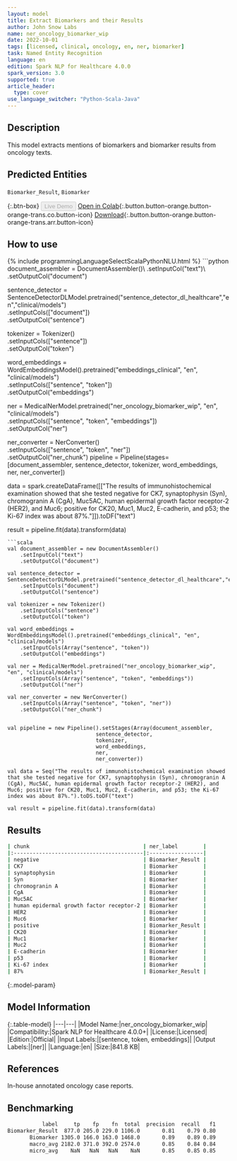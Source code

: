 ```yaml
---
layout: model
title: Extract Biomarkers and their Results
author: John Snow Labs
name: ner_oncology_biomarker_wip
date: 2022-10-01
tags: [licensed, clinical, oncology, en, ner, biomarker]
task: Named Entity Recognition
language: en
edition: Spark NLP for Healthcare 4.0.0
spark_version: 3.0
supported: true
article_header:
  type: cover
use_language_switcher: "Python-Scala-Java"
---
```


## Description

This model extracts mentions of biomarkers and biomarker results from oncology texts.

## Predicted Entities

`Biomarker_Result`, `Biomarker`

{:.btn-box}
<button class="button button-orange" disabled>Live Demo</button>
[Open in Colab](https://colab.research.google.com/github/JohnSnowLabs/spark-nlp-workshop/blob/master/tutorials/Certification_Trainings/Healthcare/27.Oncology_Model.ipynb){:.button.button-orange.button-orange-trans.co.button-icon}
[Download](https://s3.amazonaws.com/auxdata.johnsnowlabs.com/clinical/models/ner_oncology_biomarker_wip_en_4.0.0_3.0_1664584581032.zip){:.button.button-orange.button-orange-trans.arr.button-icon}

## How to use



<div class="tabs-box" markdown="1">
{% include programmingLanguageSelectScalaPythonNLU.html %}
```python
document_assembler = DocumentAssembler()\
    .setInputCol("text")\
    .setOutputCol("document")

sentence_detector = SentenceDetectorDLModel.pretrained("sentence_detector_dl_healthcare","en","clinical/models")\
    .setInputCols(["document"])\
    .setOutputCol("sentence")

tokenizer = Tokenizer() \
    .setInputCols(["sentence"]) \
    .setOutputCol("token")

word_embeddings = WordEmbeddingsModel().pretrained("embeddings_clinical", "en", "clinical/models")\
    .setInputCols(["sentence", "token"]) \
    .setOutputCol("embeddings")                

ner = MedicalNerModel.pretrained("ner_oncology_biomarker_wip", "en", "clinical/models") \
    .setInputCols(["sentence", "token", "embeddings"]) \
    .setOutputCol("ner")

ner_converter = NerConverter() \
    .setInputCols(["sentence", "token", "ner"]) \
    .setOutputCol("ner_chunk")
pipeline = Pipeline(stages=[document_assembler,
                            sentence_detector,
                            tokenizer,
                            word_embeddings,
                            ner,
                            ner_converter])

data = spark.createDataFrame([["The results of immunohistochemical examination showed that she tested negative for CK7, synaptophysin (Syn), chromogranin A (CgA), Muc5AC, human epidermal growth factor receptor-2 (HER2), and Muc6; positive for CK20, Muc1, Muc2, E-cadherin, and p53; the Ki-67 index was about 87%."]]).toDF("text")

result = pipeline.fit(data).transform(data)
```
```scala
val document_assembler = new DocumentAssembler()
    .setInputCol("text")
    .setOutputCol("document")
    
val sentence_detector = SentenceDetectorDLModel.pretrained("sentence_detector_dl_healthcare","en","clinical/models")
    .setInputCols("document")
    .setOutputCol("sentence")
    
val tokenizer = new Tokenizer()
    .setInputCols("sentence")
    .setOutputCol("token")
    
val word_embeddings = WordEmbeddingsModel().pretrained("embeddings_clinical", "en", "clinical/models")
    .setInputCols(Array("sentence", "token"))
    .setOutputCol("embeddings")                
    
val ner = MedicalNerModel.pretrained("ner_oncology_biomarker_wip", "en", "clinical/models")
    .setInputCols(Array("sentence", "token", "embeddings"))
    .setOutputCol("ner")
    
val ner_converter = new NerConverter()
    .setInputCols(Array("sentence", "token", "ner"))
    .setOutputCol("ner_chunk")

        
val pipeline = new Pipeline().setStages(Array(document_assembler,
                            sentence_detector,
                            tokenizer,
                            word_embeddings,
                            ner,
                            ner_converter))    

val data = Seq("The results of immunohistochemical examination showed that she tested negative for CK7, synaptophysin (Syn), chromogranin A (CgA), Muc5AC, human epidermal growth factor receptor-2 (HER2), and Muc6; positive for CK20, Muc1, Muc2, E-cadherin, and p53; the Ki-67 index was about 87%.").toDS.toDF("text")

val result = pipeline.fit(data).transform(data)
```
</div>

## Results

```bash
| chunk                                    | ner_label        |
|:-----------------------------------------|:-----------------|
| negative                                 | Biomarker_Result |
| CK7                                      | Biomarker        |
| synaptophysin                            | Biomarker        |
| Syn                                      | Biomarker        |
| chromogranin A                           | Biomarker        |
| CgA                                      | Biomarker        |
| Muc5AC                                   | Biomarker        |
| human epidermal growth factor receptor-2 | Biomarker        |
| HER2                                     | Biomarker        |
| Muc6                                     | Biomarker        |
| positive                                 | Biomarker_Result |
| CK20                                     | Biomarker        |
| Muc1                                     | Biomarker        |
| Muc2                                     | Biomarker        |
| E-cadherin                               | Biomarker        |
| p53                                      | Biomarker        |
| Ki-67 index                              | Biomarker        |
| 87%                                      | Biomarker_Result |

```

{:.model-param}
## Model Information

{:.table-model}
|---|---|
|Model Name:|ner_oncology_biomarker_wip|
|Compatibility:|Spark NLP for Healthcare 4.0.0+|
|License:|Licensed|
|Edition:|Official|
|Input Labels:|[sentence, token, embeddings]|
|Output Labels:|[ner]|
|Language:|en|
|Size:|841.8 KB|

## References

In-house annotated oncology case reports.

## Benchmarking

```bash
           label     tp    fp    fn  total  precision  recall   f1
Biomarker_Result  877.0 205.0 229.0 1106.0       0.81    0.79 0.80
       Biomarker 1305.0 166.0 163.0 1468.0       0.89    0.89 0.89
       macro_avg 2182.0 371.0 392.0 2574.0       0.85    0.84 0.84
       micro_avg    NaN   NaN   NaN    NaN       0.85    0.85 0.85
```